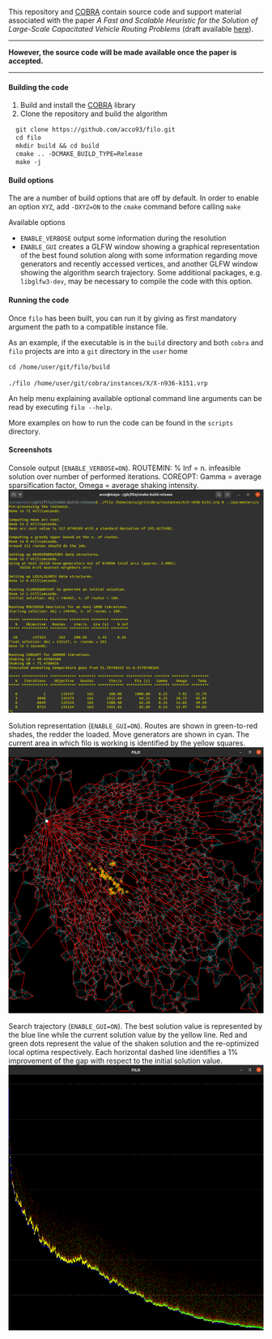 This repository and [COBRA](https://github.com/acco93/cobra) contain source code and support material associated with the paper *A Fast and Scalable Heuristic for the Solution of Large-Scale Capacitated Vehicle Routing Problems* (draft available [here](http://or.dei.unibo.it/technical-reports/2020)). 

***
**However, the source code will be made available once the paper is accepted.**
***

#### Building the code
1. Build and install the [COBRA](https://github.com/acco93/cobra) library
2. Clone the repository and build the algorithm
```
  git clone https://github.com/acco93/filo.git
  cd filo
  mkdir build && cd build
  cmake .. -DCMAKE_BUILD_TYPE=Release
  make -j
```

#### Build options
The are a number of build options that are off by default.
In order to enable an option `XYZ`, add `-DXYZ=ON` to the `cmake` command before calling `make`

Available options
* `ENABLE_VERBOSE` output some information during the resolution
* `ENABLE_GUI` creates a GLFW window showing a graphical representation of the best found solution along with some information regarding move generators and recently accessed vertices, and another GLFW window showing the algorithm search trajectory. Some additional packages, e.g. `libglfw3-dev`, may be necessary to compile the code with this option.

#### Running the code
Once `filo` has been built, you can run it by giving as first mandatory argument the path to a compatible instance file.

As an example, if the executable is in the `build` directory and both `cobra` and `filo` projects are into a `git` directory in the `user` home
```
cd /home/user/git/filo/build

./filo /home/user/git/cobra/instances/X/X-n936-k151.vrp
```

An help menu explaining available optional command line arguments can be read by executing `filo --help`.

More examples on how to run the code can be found in the `scripts` directory.

#### Screenshots
Console output (`ENABLE_VERBOSE=ON`). ROUTEMIN: % Inf = n. infeasible solution over number of performed iterations. COREOPT: Gamma = average sparsification factor, Omega = average shaking intensity.
![Console output](images/console.png)

Solution representation (`ENABLE_GUI=ON`). Routes are shown in green-to-red shades, the redder the loaded.
Move generators are shown in cyan. The current area in which filo is working is identified by the yellow squares.
![Solution representation](images/solution.png)

Search trajectory (`ENABLE_GUI=ON`). The best solution value is represented by the blue line while the current solution value by the yellow line. Red and green dots represent the value of the shaken solution and the re-optimized local optima respectively. Each horizontal dashed line identifies a 1% improvement of the gap with respect to the initial solution value.
![Search trajectory](images/trajectory.png)
